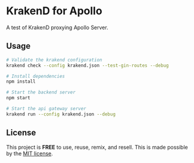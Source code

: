 # KrakenD for Apollo

A test of KrakenD proxying Apollo Server.

## Usage

```bash
# Validate the krakend configuration
krakend check --config krakend.json --test-gin-routes --debug

# Install dependencies
npm install

# Start the backend server
npm start

# Start the api gateway server
krakend run --config krakend.json --debug
```

## License

This project is __FREE__ to use, reuse, remix, and resell.
This is made possible by the [MIT license](/LICENSE).
